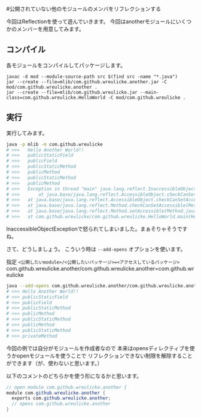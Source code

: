 #公開されていない他のモジュールのメンバをリフレクションする

今回はReflectionを使って遊んでいきます。
今回はanotherモジュールにいくつかのメンバーを用意してみます。

## コンパイル

各モジュールをコンパイルしてパッケージします。

```
javac -d mod --module-source-path src $(find src -name "*.java")
jar --create --file=mlib/com.github.wreulicke.another.jar -C mod/com.github.wreulicke.another .
jar --create --file=mlib/com.github.wreulicke.jar --main-class=com.github.wreulicke.HelloWorld -C mod/com.github.wreulicke .
```

## 実行

実行してみます。

```bash
java -p mlib -m com.github.wreulicke
# >>>	Hello Another World!!
# >>>	publicStaticField
# >>>	publicField
# >>>	publicStaticMethod
# >>>	publicMethod
# >>>	publicStaticMethod
# >>>	publicMethod
# >>>	Exception in thread "main" java.lang.reflect.InaccessibleObjectException: Unable to make private static java.lang.String com.github.wreulicke.another.AnotherWorld.privateStaticMethod() accessible: # >>>	module com.github.wreulicke.another does not "opens com.github.wreulicke.another" to module com.github.wreulicke
# >>>		at java.base/java.lang.reflect.AccessibleObject.checkCanSetAccessible(AccessibleObject.java:337)
# >>>   at java.base/java.lang.reflect.AccessibleObject.checkCanSetAccessible(AccessibleObject.java:281)
# >>>   at java.base/java.lang.reflect.Method.checkCanSetAccessible(Method.java:198)
# >>>   at java.base/java.lang.reflect.Method.setAccessible(Method.java:192)
# >>>   at com.github.wreulicke/com.github.wreulicke.HelloWorld.main(HelloWorld.
```

InaccessibleObjectExceptionで怒られてしまいました。まぁそりゃそうですね。

さて、どうしましょう。
こういう時は `--add-opens` オプションを使います。

指定
`<公開したいmodule>/<公開したいパッケージ>=<アクセスしているパッケージ>`
com.github.wreulicke.another/com.github.wreulicke.another=com.github.wreulicke

```bash
java --add-opens com.github.wreulicke.another/com.github.wreulicke.another=com.github.wreulicke -p mod -m com.github.wreulicke/com.github.wreulicke.HelloWorld
# >>> Hello Another World!!
# >>> publicStaticField
# >>> publicField
# >>> publicStaticMethod
# >>> publicMethod
# >>> publicStaticMethod
# >>> publicMethod
# >>> publicStaticMethod
# >>> privateMethod
```

今回の例では自分がモジュールを作成者なので
本来はopensディレクティブを使うかopenモジュールを使うことで
リフレクションできない制限を解除することができます（が、使わないと思います。）

以下のコメントのどちらかを使う形になるかと思います。

```java
// open module com.github.wreulicke.another {
module com.github.wreulicke.another {
  exports com.github.wreulicke.another;
  // opens com.github.wreulicke.another
}
```